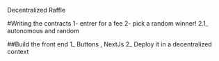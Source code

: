 Decentralized Raffle

#Writing the contracts
1- entrer for a fee
2- pick a random winner!
	2.1_ autonomous and random
	
##Build the front end
1_ Buttons , NextJs
2_ Deploy it in a decentralized context

